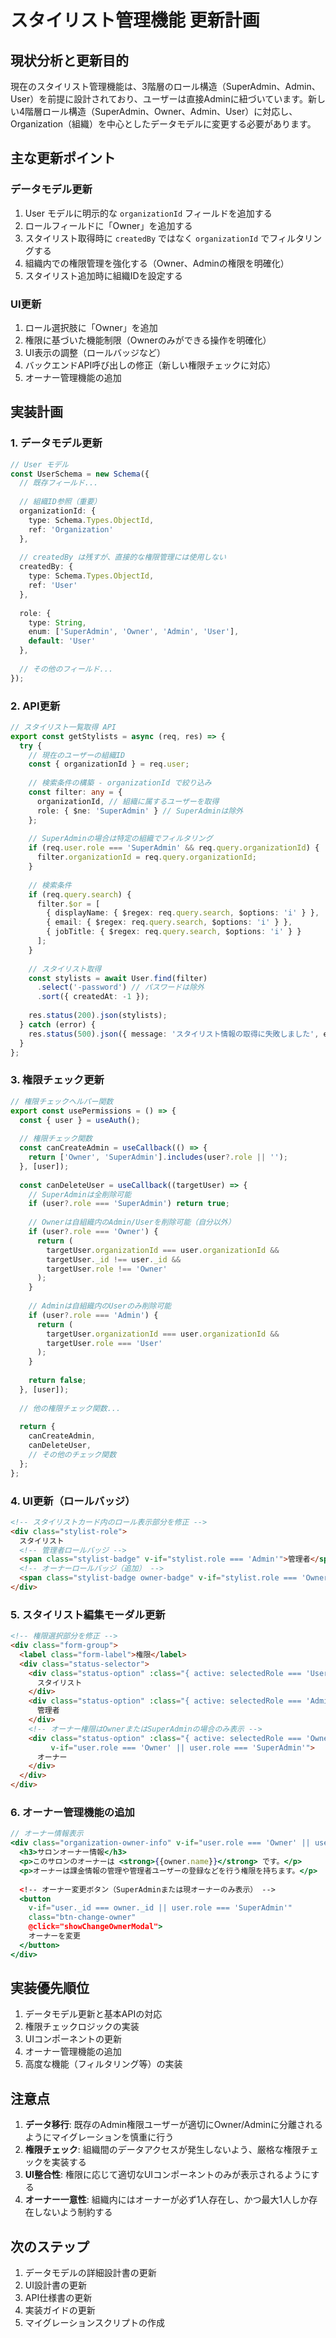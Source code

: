 # スタイリスト管理機能 更新計画

## 現状分析と更新目的

現在のスタイリスト管理機能は、3階層のロール構造（SuperAdmin、Admin、User）を前提に設計されており、ユーザーは直接Adminに紐づいています。新しい4階層ロール構造（SuperAdmin、Owner、Admin、User）に対応し、Organization（組織）を中心としたデータモデルに変更する必要があります。

## 主な更新ポイント

### データモデル更新
1. User モデルに明示的な `organizationId` フィールドを追加する
2. ロールフィールドに「Owner」を追加する
3. スタイリスト取得時に `createdBy` ではなく `organizationId` でフィルタリングする
4. 組織内での権限管理を強化する（Owner、Adminの権限を明確化）
5. スタイリスト追加時に組織IDを設定する

### UI更新
1. ロール選択肢に「Owner」を追加
2. 権限に基づいた機能制限（Ownerのみができる操作を明確化）
3. UI表示の調整（ロールバッジなど）
4. バックエンドAPI呼び出しの修正（新しい権限チェックに対応）
5. オーナー管理機能の追加

## 実装計画

### 1. データモデル更新
```typescript
// User モデル
const UserSchema = new Schema({
  // 既存フィールド...
  
  // 組織ID参照（重要）
  organizationId: { 
    type: Schema.Types.ObjectId, 
    ref: 'Organization' 
  },
  
  // createdBy は残すが、直接的な権限管理には使用しない
  createdBy: { 
    type: Schema.Types.ObjectId, 
    ref: 'User' 
  },
  
  role: {
    type: String,
    enum: ['SuperAdmin', 'Owner', 'Admin', 'User'],
    default: 'User'
  },
  
  // その他のフィールド...
});
```

### 2. API更新
```typescript
// スタイリスト一覧取得 API
export const getStylists = async (req, res) => {
  try {
    // 現在のユーザーの組織ID
    const { organizationId } = req.user;
    
    // 検索条件の構築 - organizationId で絞り込み
    const filter: any = { 
      organizationId, // 組織に属するユーザーを取得
      role: { $ne: 'SuperAdmin' } // SuperAdminは除外
    };
    
    // SuperAdminの場合は特定の組織でフィルタリング
    if (req.user.role === 'SuperAdmin' && req.query.organizationId) {
      filter.organizationId = req.query.organizationId;
    }
    
    // 検索条件
    if (req.query.search) {
      filter.$or = [
        { displayName: { $regex: req.query.search, $options: 'i' } },
        { email: { $regex: req.query.search, $options: 'i' } },
        { jobTitle: { $regex: req.query.search, $options: 'i' } }
      ];
    }
    
    // スタイリスト取得
    const stylists = await User.find(filter)
      .select('-password') // パスワードは除外
      .sort({ createdAt: -1 });
    
    res.status(200).json(stylists);
  } catch (error) {
    res.status(500).json({ message: 'スタイリスト情報の取得に失敗しました', error: error.message });
  }
};
```

### 3. 権限チェック更新
```typescript
// 権限チェックヘルパー関数
export const usePermissions = () => {
  const { user } = useAuth();
  
  // 権限チェック関数
  const canCreateAdmin = useCallback(() => {
    return ['Owner', 'SuperAdmin'].includes(user?.role || '');
  }, [user]);
  
  const canDeleteUser = useCallback((targetUser) => {
    // SuperAdminは全削除可能
    if (user?.role === 'SuperAdmin') return true;
    
    // Ownerは自組織内のAdmin/Userを削除可能（自分以外）
    if (user?.role === 'Owner') {
      return (
        targetUser.organizationId === user.organizationId &&
        targetUser._id !== user._id &&
        targetUser.role !== 'Owner'
      );
    }
    
    // Adminは自組織内のUserのみ削除可能
    if (user?.role === 'Admin') {
      return (
        targetUser.organizationId === user.organizationId &&
        targetUser.role === 'User'
      );
    }
    
    return false;
  }, [user]);
  
  // 他の権限チェック関数...
  
  return {
    canCreateAdmin,
    canDeleteUser,
    // その他のチェック関数
  };
};
```

### 4. UI更新（ロールバッジ）
```html
<!-- スタイリストカード内のロール表示部分を修正 -->
<div class="stylist-role">
  スタイリスト
  <!-- 管理者ロールバッジ -->
  <span class="stylist-badge" v-if="stylist.role === 'Admin'">管理者</span>
  <!-- オーナーロールバッジ（追加） -->
  <span class="stylist-badge owner-badge" v-if="stylist.role === 'Owner'">オーナー</span>
</div>
```

### 5. スタイリスト編集モーダル更新
```html
<!-- 権限選択部分を修正 -->
<div class="form-group">
  <label class="form-label">権限</label>
  <div class="status-selector">
    <div class="status-option" :class="{ active: selectedRole === 'User' }" @click="selectedRole = 'User'">
      スタイリスト
    </div>
    <div class="status-option" :class="{ active: selectedRole === 'Admin' }" @click="selectedRole = 'Admin'">
      管理者
    </div>
    <!-- オーナー権限はOwnerまたはSuperAdminの場合のみ表示 -->
    <div class="status-option" :class="{ active: selectedRole === 'Owner' }" @click="selectedRole = 'Owner'"
         v-if="user.role === 'Owner' || user.role === 'SuperAdmin'">
      オーナー
    </div>
  </div>
</div>
```

### 6. オーナー管理機能の追加
```jsx
// オーナー情報表示
<div class="organization-owner-info" v-if="user.role === 'Owner' || user.role === 'SuperAdmin'">
  <h3>サロンオーナー情報</h3>
  <p>このサロンのオーナーは <strong>{{owner.name}}</strong> です。</p>
  <p>オーナーは課金情報の管理や管理者ユーザーの登録などを行う権限を持ちます。</p>
  
  <!-- オーナー変更ボタン（SuperAdminまたは現オーナーのみ表示） -->
  <button 
    v-if="user._id === owner._id || user.role === 'SuperAdmin'"
    class="btn-change-owner" 
    @click="showChangeOwnerModal">
    オーナーを変更
  </button>
</div>
```

## 実装優先順位

1. データモデル更新と基本APIの対応
2. 権限チェックロジックの実装
3. UIコンポーネントの更新
4. オーナー管理機能の追加
5. 高度な機能（フィルタリング等）の実装

## 注意点

1. **データ移行**: 既存のAdmin権限ユーザーが適切にOwner/Adminに分離されるようにマイグレーションを慎重に行う
2. **権限チェック**: 組織間のデータアクセスが発生しないよう、厳格な権限チェックを実装する
3. **UI整合性**: 権限に応じて適切なUIコンポーネントのみが表示されるようにする
4. **オーナー一意性**: 組織内にはオーナーが必ず1人存在し、かつ最大1人しか存在しないよう制約する

## 次のステップ

1. データモデルの詳細設計書の更新
2. UI設計書の更新
3. API仕様書の更新
4. 実装ガイドの更新
5. マイグレーションスクリプトの作成
